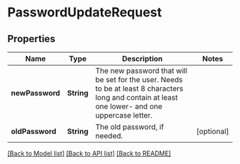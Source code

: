 # PasswordUpdateRequest

## Properties
Name | Type | Description | Notes
------------ | ------------- | ------------- | -------------
**newPassword** | **String** | The new password that will be set for the user. Needs to be at least 8 characters long and contain at least one lower- and one uppercase letter. | 
**oldPassword** | **String** | The old password, if needed. | [optional] 

[[Back to Model list]](../README.md#documentation-for-models) [[Back to API list]](../README.md#documentation-for-api-endpoints) [[Back to README]](../README.md)


